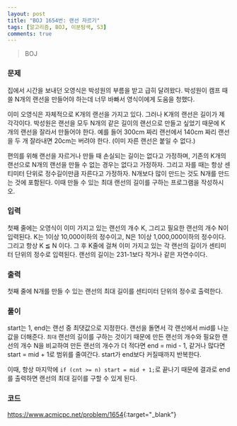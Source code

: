 ```yaml
---
layout: post
title: "BOJ 1654번: 랜선 자르기"
tags: [알고리즘, BOJ, 이분탐색, S3]
comments: true
---
```


> BOJ

### 문제
집에서 시간을 보내던 오영식은 박성원의 부름을 받고 급히 달려왔다. 박성원이 캠프 때 쓸 N개의 랜선을 만들어야 하는데 너무 바빠서 영식이에게 도움을 청했다.

이미 오영식은 자체적으로 K개의 랜선을 가지고 있다. 그러나 K개의 랜선은 길이가 제각각이다. 박성원은 랜선을 모두 N개의 같은 길이의 랜선으로 만들고 싶었기 때문에 K개의 랜선을 잘라서 만들어야 한다. 예를 들어 300cm 짜리 랜선에서 140cm 짜리 랜선을 두 개 잘라내면 20cm는 버려야 한다. (이미 자른 랜선은 붙일 수 없다.)

편의를 위해 랜선을 자르거나 만들 때 손실되는 길이는 없다고 가정하며, 기존의 K개의 랜선으로 N개의 랜선을 만들 수 없는 경우는 없다고 가정하자. 그리고 자를 때는 항상 센티미터 단위로 정수길이만큼 자른다고 가정하자. N개보다 많이 만드는 것도 N개를 만드는 것에 포함된다. 이때 만들 수 있는 최대 랜선의 길이를 구하는 프로그램을 작성하시오.

### 입력
첫째 줄에는 오영식이 이미 가지고 있는 랜선의 개수 K, 그리고 필요한 랜선의 개수 N이 입력된다. K는 1이상 10,000이하의 정수이고, N은 1이상 1,000,000이하의 정수이다. 그리고 항상 K ≦ N 이다. 그 후 K줄에 걸쳐 이미 가지고 있는 각 랜선의 길이가 센티미터 단위의 정수로 입력된다. 랜선의 길이는 231-1보다 작거나 같은 자연수이다.

### 출력
첫째 줄에 N개를 만들 수 있는 랜선의 최대 길이를 센티미터 단위의 정수로 출력한다.

### 풀이
start는 1, end는 랜선 중 최댓값으로 지정한다. 랜선을 돌면서 각 랜선에서 mid를 나눈 값을 더해준다. `최대` 랜선의 길이를 구하는 것이기 때문에 만든 랜선의 개수와 필요한 랜선의 개수 N을 비교하여 만든 랜선의 개수가 더 적다면 end = mid - 1, 같거나 많다면 start = mid + 1로 범위를 줄여간다. start가 end보다 커질때까지 반복한다.

이때, 항상 마지막에 `if (cnt >= n) start = mid + 1;`로 끝나기 때문에 결과로 end를 출력하면 랜선의 최대 길이를 구할 수 있게 된다.

### 코드
<script src="https://gist.github.com/raeyoungii/df328955fc22470757a2cbca2ce6bda5.js"></script>

<https://www.acmicpc.net/problem/1654>{:target="_blank"}

